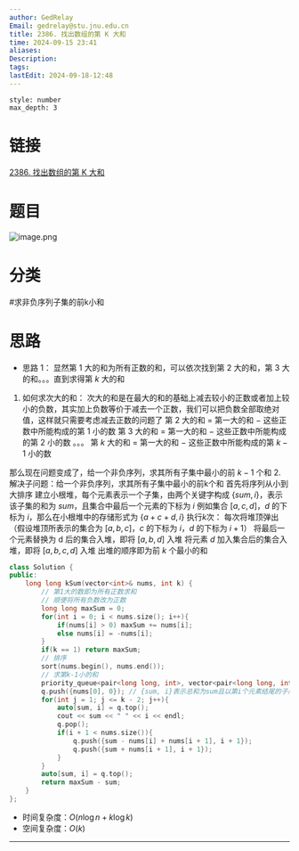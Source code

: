 ```yaml
---
author: GedRelay
Email: gedrelay@stu.jnu.edu.cn
title: 2386. 找出数组的第 K 大和
time: 2024-09-15 23:41
aliases: 
Description: 
tags: 
lastEdit: 2024-09-18-12:48
---
```


```toc
style: number
max_depth: 3
```

# 链接
[2386. 找出数组的第 K 大和](https://leetcode.cn/problems/find-the-k-sum-of-an-array/) 

# 题目
![image.png](https://ged-pic-bed.oss-cn-guangzhou.aliyuncs.com/img/202409152341879.png)


# 分类
#求非负序列子集的前k小和 

# 思路
- 思路 1：
显然第 $1$ 大的和为所有正数的和，可以依次找到第 $2$ 大的和，第 $3$ 大的和。。。直到求得第 $k$ 大的和
1. 如何求次大的和：
次大的和是在最大的和的基础上减去较小的正数或者加上较小的负数，其实加上负数等价于减去一个正数，我们可以把负数全部取绝对值，这样就只需要考虑减去正数的问题了
第 $2$ 大的和 $=$ 第一大的和 $-$ 这些正数中所能构成的第 $1$ 小的数
第 $3$ 大的和 $=$ 第一大的和 $-$ 这些正数中所能构成的第 $2$ 小的数
。。。
第 $k$ 大的和 $=$ 第一大的和 $-$ 这些正数中所能构成的第 $k-1$ 小的数

那么现在问题变成了，给一个非负序列，求其所有子集中最小的前 $k-1$ 个和
2. 解决子问题：给一个非负序列，求其所有子集中最小的前k个和
首先将序列从小到大排序
建立小根堆，每个元素表示一个子集，由两个关键字构成 $\{sum, i\}$，表示该子集的和为 $sum$，且集合中最后一个元素的下标为 $i$ 
例如集合 $[a,c,d]$，$d$ 的下标为 $i$，那么在小根堆中的存储形式为 $\{a+c+d, i\}$ 
执行$k$次：
每次将堆顶弹出（假设堆顶所表示的集合为 $[a,b,c]$，$c$ 的下标为 $i$，$d$ 的下标为 $i+1$）
将最后一个元素替换为 d 后的集合入堆，即将 $[a,b,d]$ 入堆
将元素 $d$ 加入集合后的集合入堆，即将 $[a,b,c,d]$ 入堆 
出堆的顺序即为前 $k$ 个最小的和 


```cpp
class Solution {
public:
    long long kSum(vector<int>& nums, int k) {
        // 第1大的数即为所有正数求和
        // 顺便将所有负数改为正数
        long long maxSum = 0;
        for(int i = 0; i < nums.size(); i++){
            if(nums[i] > 0) maxSum += nums[i];
            else nums[i] = -nums[i];
        }
        if(k == 1) return maxSum;
        // 排序
        sort(nums.begin(), nums.end());
        // 求第k-1小的和
        priority_queue<pair<long long, int>, vector<pair<long long, int>>, greater<>> q; // 小根堆
        q.push({nums[0], 0}); // {sum, i}表示总和为sum且以第i个元素结尾的子序列
        for(int j = 1; j <= k - 2; j++){
            auto[sum, i] = q.top();
            cout << sum << " " << i << endl;
            q.pop();
            if(i + 1 < nums.size()){
                q.push({sum - nums[i] + nums[i + 1], i + 1});
                q.push({sum + nums[i + 1], i + 1});
            }
        }
        auto[sum, i] = q.top();
        return maxSum - sum;
    }
};
```


- 时间复杂度：${O\left( n\log n +k\log k\right)  }$ 
- 空间复杂度：${O\left( k \right)  }$ 


---

